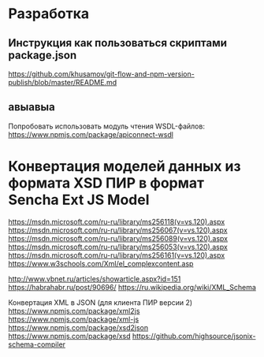 
Разработка
==========




Инструкция как пользоваться скриптами package.json
----------------------
https://github.com/khusamov/git-flow-and-npm-version-publish/blob/master/README.md






авыавыа
--------



Попробовать использовать модуль чтения WSDL-файлов:
https://www.npmjs.com/package/apiconnect-wsdl


Конвертация моделей данных из формата XSD ПИР в формат Sencha Ext JS Model
======================================================================


https://msdn.microsoft.com/ru-ru/library/ms256118(v=vs.120).aspx
https://msdn.microsoft.com/ru-ru/library/ms256067(v=vs.120).aspx
https://msdn.microsoft.com/ru-ru/library/ms256089(v=vs.120).aspx
https://msdn.microsoft.com/ru-ru/library/ms256053(v=vs.120).aspx
https://msdn.microsoft.com/ru-ru/library/ms256161(v=vs.120).aspx
https://www.w3schools.com/Xml/el_complexcontent.asp



http://www.vbnet.ru/articles/showarticle.aspx?id=151
https://habrahabr.ru/post/90696/
https://ru.wikipedia.org/wiki/XML_Schema


Конвертация XML в JSON (для клиента ПИР версии 2)
https://www.npmjs.com/package/xml2js
https://www.npmjs.com/package/xml-js
https://www.npmjs.com/package/xsd2json
https://www.npmjs.com/package/xsd
https://github.com/highsource/jsonix-schema-compiler

